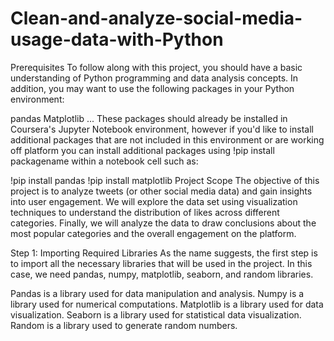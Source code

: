 # Clean-and-analyze-social-media-usage-data-with-Python
Prerequisites
To follow along with this project, you should have a basic understanding of Python programming and data analysis concepts. In addition, you may want to use the following packages in your Python environment:

pandas
Matplotlib
...
These packages should already be installed in Coursera's Jupyter Notebook environment, however if you'd like to install additional packages that are not included in this environment or are working off platform you can install additional packages using !pip install packagename within a notebook cell such as:

!pip install pandas
!pip install matplotlib
Project Scope
The objective of this project is to analyze tweets (or other social media data) and gain insights into user engagement. We will explore the data set using visualization techniques to understand the distribution of likes across different categories. Finally, we will analyze the data to draw conclusions about the most popular categories and the overall engagement on the platform.

Step 1: Importing Required Libraries
As the name suggests, the first step is to import all the necessary libraries that will be used in the project. In this case, we need pandas, numpy, matplotlib, seaborn, and random libraries.

Pandas is a library used for data manipulation and analysis. Numpy is a library used for numerical computations. Matplotlib is a library used for data visualization. Seaborn is a library used for statistical data visualization. Random is a library used to generate random numbers.
